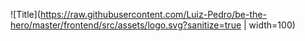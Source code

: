 ![Title](https://raw.githubusercontent.com/Luiz-Pedro/be-the-hero/master/frontend/src/assets/logo.svg?sanitize=true | width=100)